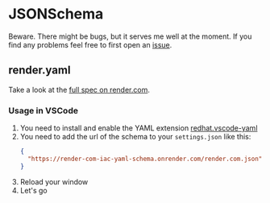 # JSONSchema

Beware. There might be bugs, but it serves me well at the moment. If you find any problems feel free to first open an [issue](https://github.com/inpyjamas/schemas/issues).

## render.yaml

 Take a look at the [full spec on render.com](https://render.com/docs/yaml-spec). 
### Usage in VSCode

1. You need to install and enable the YAML extension [redhat.vscode-yaml](https://github.com/redhat-developer/vscode-yaml)
2. You need to add the url of the schema to your `settings.json` like this:
    ```json
    {
      "https://render-com-iac-yaml-schema.onrender.com/render.com.json": ["render.yaml"]
    }
    ```
3. Reload your window
4. Let's go
